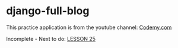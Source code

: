 # django-full-blog


This practice application is from the youtube  channel:
[Codemy.com](https://www.youtube.com/c/Codemycom)

Incomplete - 
Next to do: [LESSON 25](https://www.youtube.com/watch?v=P6QHswl2PqE&list=PLCC34OHNcOtr025c1kHSPrnP18YPB-NFi&index=25)